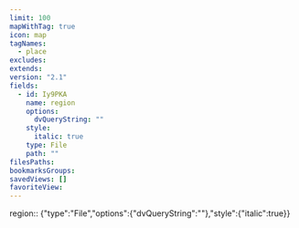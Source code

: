 ```yaml
---
limit: 100
mapWithTag: true
icon: map
tagNames:
  - place
excludes: 
extends: 
version: "2.1"
fields:
  - id: Iy9PKA
    name: region
    options:
      dvQueryString: ""
    style:
      italic: true
    type: File
    path: ""
filesPaths: 
bookmarksGroups: 
savedViews: []
favoriteView: 
---
```


region:: {"type":"File","options":{"dvQueryString":""},"style":{"italic":true}}